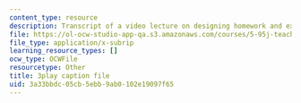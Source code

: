 ```yaml
---
content_type: resource
description: Transcript of a video lecture on designing homework and exam problems.
file: https://ol-ocw-studio-app-qa.s3.amazonaws.com/courses/5-95j-teaching-college-level-science-and-engineering-spring-2009/3a33bbdc05cb5ebb9ab0102e19097f65_8YQf4xOEhag.vtt
file_type: application/x-subrip
learning_resource_types: []
ocw_type: OCWFile
resourcetype: Other
title: 3play caption file
uid: 3a33bbdc-05cb-5ebb-9ab0-102e19097f65
---
```

